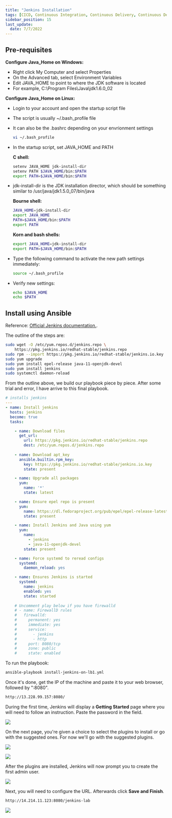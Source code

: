 ```yaml
---
title: "Jenkins Installation"
tags: [CICD, Continuous Integration, Continuous Delivery, Continuous Deployment, Jenkins]
sidebar_position: 15
last_update:
  date: 7/7/2022
---
```





## Pre-requisites

**Configure Java_Home on Windows:**

- Right click My Computer and select Properties
- On the Advanced tab, select Environment Variables
- Edit JAVA_HOME to point to where the JDK software is located
- For example, C:\Program Files\Java\jdk1.6.0_02

**Configure Java_Home on Linux:**
- Login to your account and open the startup script file 
- The script is usually ~/.bash_profile  file 
- It can also be the .bashrc depending on your envrionment settings

    ```bash
    vi ~/.bash_profile
    ```

- In the startup script, set JAVA_HOME  and PATH 

    **C shell:**
    ```bash
    setenv JAVA_HOME jdk-install-dir
    setenv PATH $JAVA_HOME/bin:$PATH
    export PATH=$JAVA_HOME/bin:$PATH
    ```

- jdk-install-dir is the JDK installation director, which should be something similar to /usr/java/jdk1.5.0_07/bin/java

    **Bourne shell:**
    ```bash
    JAVA_HOME=jdk-install-dir
    export JAVA_HOME
    PATH=$JAVA_HOME/bin:$PATH
    export PATH
    ```

    **Korn and bash shells:**
    ```bash
    export JAVA_HOME=jdk-install-dir
    export PATH=$JAVA_HOME/bin:$PATH
    ```

- Type the following command to activate the new path settings immediately:

    ```bash
    source ~/.bash_profile 
    ```

- Verify new settings:

    ```bash
    echo $JAVA_HOME
    echo $PATH
    ```




## Install using Ansible 

Reference: [Official Jenkins documentation.](https://www.jenkins.io/doc/book/installing/linux/#red-hat-centos). 


The outline of the steps are:

```bash
sudo wget -O /etc/yum.repos.d/jenkins.repo \
    https://pkg.jenkins.io/redhat-stable/jenkins.repo
sudo rpm --import https://pkg.jenkins.io/redhat-stable/jenkins.io.key
sudo yum upgrade
sudo yum install epel-release java-11-openjdk-devel
sudo yum install jenkins
sudo systemctl daemon-reload 
```

From the outline above, we build our playbook piece by piece. After some trial and error, I have arrive to this final playbook.

```yaml title="install-jenkins.yml"
# installs jenkins
---
- name: Install jenkins
  hosts: jenkins
  become: true
  tasks:

    - name: Download files
      get_url:
        url: https://pkg.jenkins.io/redhat-stable/jenkins.repo
        dest: /etc/yum.repos.d/jenkins.repo
    
    - name: Download apt_key
      ansible.builtin.rpm_key:
        key: https://pkg.jenkins.io/redhat-stable/jenkins.io.key
        state: present

    - name: Upgrade all packages
      yum:
        name: '*'
        state: latest

    - name: Ensure epel repo is present
      yum:
        name: https://dl.fedoraproject.org/pub/epel/epel-release-latest-8.noarch.rpm
        state: present

    - name: Install Jenkins and Java using yum
      yum:
        name:
          - jenkins
          - java-11-openjdk-devel
        state: present 

    - name: Force systemd to reread configs
      systemd:
        daemon_reload: yes

    - name: Ensures Jenkins is started
      systemd:
        name: jenkins
        enabled: yes
        state: started
    
    # Uncomment play below if you have firewalld
    # - name: FirewallD rules
    #   firewalld:
    #     permanent: yes
    #     immediate: yes
    #     service: 
    #       - jenkins
    #       - http
    #     port: 8080/tcp
    #     zone: public
    #     state: enabled
```
 
To run the playbook:

```bash
ansible-playbook install-jenkins-on-lb1.yml 
```

Once it's done, get the IP of the machine and paste it to your web browser, followed by ":8080".

```bash
http://13.228.99.157:8080/ 
```

During the first time, Jenkins will display a **Getting Started** page where you will need to follow an instruction. Paste the password in the field.

<div class='img-center'>

![](/img/docs/jengetstart.png)

</div>

On the next page, you're given a choice to select the plugins to install or go with the suggested ones. For now we'll go with the suggested plugins.

<div class='img-center'>

![](/img/docs/jensugg.png)

</div>
<div class='img-center'>

![](/img/docs/jensugg2.png)

</div>

After the plugins are installed, Jenkins will now prompt you to create the first admin user.

<div class='img-center'>

![](/img/docs/jenadmin.png)

</div>

Next, you will need to configure the URL. Afterwards click **Save and Finish**.

```bash
http://14.214.11.123:8080/jenkins-lab 
```

<div class='img-center'>

![](/img/docs/jenurl.png)

</div>

